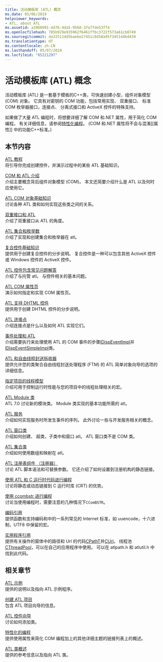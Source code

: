 ```yaml
---
title: 活动模板库 (ATL) 概念
ms.date: 05/06/2019
helpviewer_keywords:
- ATL, about ATL
ms.assetid: a3960991-4d76-4da5-9568-3fa7fde53ff4
ms.openlocfilehash: 785b929e935962f6461ffbc3722f573a61cb8749
ms.sourcegitcommit: da32511dd5baebe27451c0458a95f345144bd439
ms.translationtype: HT
ms.contentlocale: zh-CN
ms.lasthandoff: 05/07/2019
ms.locfileid: "65221297"
---
```

# <a name="active-template-library-atl-concepts"></a>活动模板库 (ATL) 概念

活动模板库 (ATL) 是一套基于模板的C++类，可快速创建小型，组件对象模型 (COM) 对象。 它具有对密钥的 COM 功能，包括常用实现、 双重接口、 标准 COM 枚举器接口，连接点、 分离式接口和 ActiveX 控件的特殊支持。

如果做了大量 ATL 编程时，将想要详细了解 COM 和.NET 属性，用于简化 COM 编程。 有关详细信息，请参阅[特性化编程](../windows/attributed-programming-concepts.md)。 (COM 和.NET 属性将不会与混淆\[\[属性]] 中的功能C++标准。)

## <a name="in-this-section"></a>本节内容

[ATL 教程](../atl/active-template-library-atl-tutorial.md)<br/>
将引导你完成创建控件，并演示过程中的某些 ATL 基础知识。

[COM 和 ATL 介绍](../atl/introduction-to-com-and-atl.md)<br/>
介绍主要概念背后组件对象模型 (COM)。 本文还简要介绍什么是 ATL 以及何时应使用它。

[ATL COM 对象基础知识](../atl/fundamentals-of-atl-com-objects.md)<br/>
讨论各种 ATL 类和如何实现这些类之间的关系。

[双重接口和 ATL](../atl/dual-interfaces-and-atl.md)<br/>
介绍了双重接口从 ATL 的角度。

[ATL 集合和枚举数](../atl/atl-collections-and-enumerators.md)<br/>
介绍了实现和创建集合和枚举器在 atl。

[复合控件基础知识](../atl/atl-composite-control-fundamentals.md)<br/>
提供用于创建复合控件的分步说明。 复合控件是一种可以包含其他 ActiveX 控件或 Windows 控件的 ActiveX 控件。

[ATL 控件包含常见问题解答](../atl/atl-control-containment-faq.md)<br/>
介绍了与托管 atl。 与控件相关的基本问题。

[ATL COM 属性页](../atl/atl-com-property-pages.md)<br/>
演示如何指定和实现 COM 属性页。

[ATL 支持 DHTML 控件](../atl/atl-support-for-dhtml-controls.md)<br/>
提供用于创建 DHTML 控件的分步说明。

[ATL 连接点](../atl/atl-connection-points.md)<br/>
介绍连接点是什么以及如何 ATL 实现它们。

[事件处理和 ATL](../atl/event-handling-and-atl.md)<br/>
介绍需要执行来处理使用 ATL 的 COM 事件的步骤[IDispEventImpl](../atl/reference/idispeventimpl-class.md)并[IDispEventSimpleImpl](../atl/reference/idispeventsimpleimpl-class.md)类。

[ATL 和自由线程封送拆收器](../atl/atl-and-the-free-threaded-marshaler.md)<br/>
提供允许您的类聚合自由线程封送处理程序 (FTM) 的 ATL 简单对象向导的选项的详细信息。

[指定项目的线程模型](../atl/specifying-the-threading-model-for-a-project-atl.md)<br/>
介绍可用于控制运行时性能与您的项目中的线程处理相关的宏。

[ATL Module 类](../atl/atl-module-classes.md)<br/>
ATL 7.0 讨论新的模块类。 Module 类实现的基本功能所需的 atl。

[ATL 服务](../atl/atl-services.md)<br/>
介绍如何实现服务时所发生事件的序列。 此外讨论一些与开发服务相关的概念。

[ATL 窗口类](../atl/atl-window-classes.md)<br/>
介绍如何创建、 超类，子类中和窗口 atl。 ATL 窗口类不是 COM 类。

[ATL 集合类](../atl/atl-collection-classes.md)<br/>
介绍如何使用数组和映射在 atl。

[ATL 注册表组件 （注册器）](../atl/atl-registry-component-registrar.md)<br/>
讨论 ATL 脚本语法和可替换参数。 它还介绍了如何设置到注册机构的静态链接。

[使用 ATL 和 C 运行时代码进行编程](../atl/programming-with-atl-and-c-run-time-code.md)<br/>
讨论将静态或动态链接到 C 运行时库 (CRT) 的优势。

[使用 ccombstr 进行编程](../atl/programming-with-ccombstr-atl.md)<br/>
讨论当使用编程时，需要注意的几种情况下`CComBSTR`。

[编码引用](../atl/atl-encoding-reference.md)<br/>
提供函数和支持编码和中的一系列常见的 Internet 标准，如 uuencode，十六进制，UTF8 中保留的宏。

[实用程序引用](../atl/atl-utilities-reference.md)<br/>
提供有关操作的窗体中的路径和 Url 的代码[CPathT](../atl/reference/cpatht-class.md)并[CUrl](../atl/reference/curl-class.md)。 线程池[CThreadPool](../atl/reference/cthreadpool-class.md)，可以在自己的应用程序中使用。 可以在 atlpath.h 和 atlutil.h 中找到此代码。

## <a name="related-sections"></a>相关章节

[ATL 示例](../overview/visual-cpp-samples.md)<br/>
提供的说明以及指向 ATL 示例程序。

[创建 ATL 项目](../atl/reference/creating-an-atl-project.md)<br/>
包含 ATL 项目向导的信息。

[ATL 控件向导](../atl/reference/atl-control-wizard.md)<br/>
讨论如何添加类。

[特性化的编程](../windows/attributed-programming-concepts.md)<br/>
提供使用属性来简化 COM 编程加上的其他详细主题的链接列表上的概述。

[ATL 类概述](../atl/atl-class-overview.md)<br/>
提供的参考信息以及指向 ATL 类。
